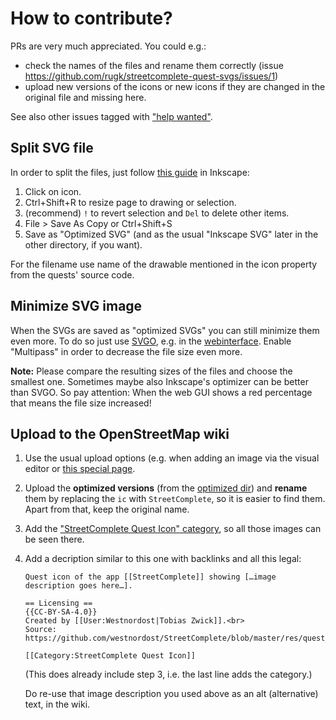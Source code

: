 # How to contribute?
PRs are very much appreciated. You could e.g.:
* check the names of the files and rename them correctly (issue https://github.com/rugk/streetcomplete-quest-svgs/issues/1)
* upload new versions of the icons or new icons if they are changed in the original file and missing here.

See also other issues tagged with ["help wanted"](https://github.com/rugk/streetcomplete-quest-svgs/labels/help%20wanted).

## Split SVG file

In order to split the files, just follow [this guide](https://graphicdesign.stackexchange.com/questions/18088/exporting-an-object-as-svg-from-inkscape) in Inkscape:
1. Click on icon.
2. Ctrl+Shift+R to resize page to drawing or selection.
3. (recommend) `!` to revert selection and `Del` to delete other items.
3. File > Save As Copy or Ctrl+Shift+S
4. Save as "Optimized SVG" (and as the usual "Inkscape SVG" later in the other directory, if you want).

For the filename use name of the drawable mentioned in the icon property from the quests' source code.

## Minimize SVG image

When the SVGs are saved as "optimized SVGs" you can still minimize them even more. To do so just use [SVGO](https://github.com/svg/svgo), e.g. in the [webinterface](https://jakearchibald.github.io/svgomg/). Enable "Multipass" in order to decrease the file size even more.

**Note:** Please compare the resulting sizes of the files and choose the smallest one. Sometimes maybe also Inkscape's optimizer can be better than SVGO.
So pay attention: When the web GUI shows a red percentage that means the file size increased!

## Upload to the OpenStreetMap wiki

1. Use the usual upload options (e.g. when adding an image via the visual editor or [this special page](https://wiki.openstreetmap.org/wiki/Special:Upload).
2. Upload the **optimized versions** (from the [optimized dir](optimized/)) and **rename** them by replacing the `ic` with `StreetComplete`, so it is easier to find them. Apart from that, keep the original name.
3. Add the ["StreetComplete Quest Icon" category](https://wiki.openstreetmap.org/wiki/Category:StreetComplete_Quest_Icon), so all those images can be seen there.
4. Add a decription similar to this one with backlinks and all this legal:
   ```
   Quest icon of the app [[StreetComplete]] showing […image description goes here…].
   
   == Licensing ==
   {{CC-BY-SA-4.0}}
   Created by [[User:Westnordost|Tobias Zwick]].<br>
   Source: https://github.com/westnordost/StreetComplete/blob/master/res/quest_icons.svg

   [[Category:StreetComplete Quest Icon]]
   ```
   (This does already include step 3, i.e. the last line adds the category.)
   
   Do re-use that image description you used above as an alt (alternative) text, in the wiki.
